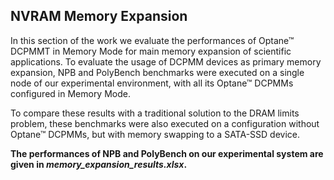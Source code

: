 ## NVRAM Memory Expansion
In this section of the work we evaluate the performances of Optane™ DCPMMT in Memory Mode for main memory expansion of scientific applications. To evaluate the usage of DCPMM devices as primary memory expansion, NPB and PolyBench benchmarks were executed on a single node of our experimental environment, with all its Optane™ DCPMMs configured in Memory Mode.

To compare these results with a traditional solution to the DRAM limits problem, these benchmarks 
were also executed on a configuration without Optane™ DCPMMs, but with memory swapping to a SATA-SSD device. 

**The performances of NPB and PolyBench on our experimental system are given in *memory_expansion_results.xlsx*.**


